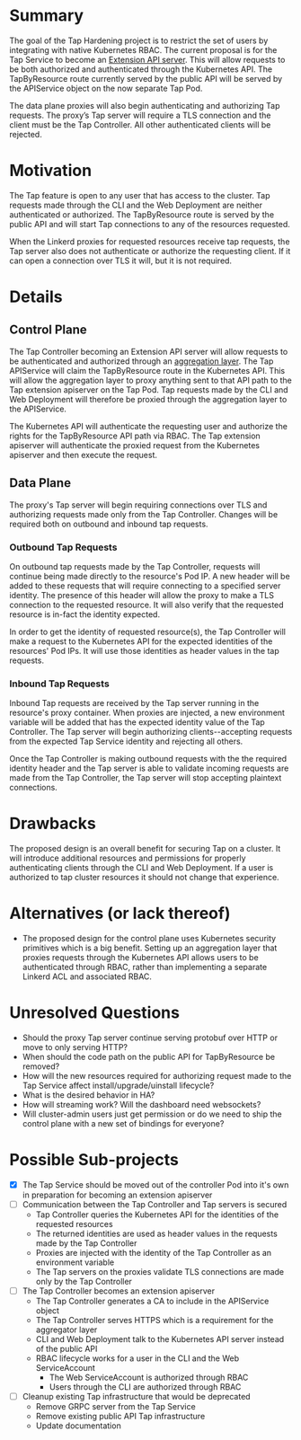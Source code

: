 # Summary

The goal of the Tap Hardening project is to restrict the set of users by
integrating with native Kubernetes RBAC. The current proposal is for the Tap
Service to become an [Extension API server](https://kubernetes.io/docs/tasks/access-kubernetes-api/setup-extension-api-server/). This will allow requests to be
both authorized and authenticated through the Kubernetes API. The TapByResource
route currently served by the public API will be served by the APIService object
on the now separate Tap Pod.

The data plane proxies will also begin authenticating and authorizing Tap
requests. The proxy’s Tap server will require a TLS connection and the client
must be the Tap Controller. All other authenticated clients will be rejected.

# Motivation

The Tap feature is open to any user that has access to the cluster. Tap requests
made through the CLI and the Web Deployment are neither authenticated or
authorized. The TapByResource route is served by the public API and will start
Tap connections to any of the resources requested.

When the Linkerd proxies for requested resources receive tap requests, the Tap
server also does not authenticate or authorize the requesting client. If it can
open a connection over TLS it will, but it is not required.

# Details

## Control Plane

The Tap Controller becoming an Extension API server will allow requests to be
authenticated and authorized through an [aggregation layer](https://kubernetes.io/docs/concepts/extend-kubernetes/api-extension/apiserver-aggregation/). The Tap APIService
will claim the TapByResource route in the Kubernetes API. This will allow the
aggregation layer to proxy anything sent to that API path to the Tap extension
apiserver on the Tap Pod. Tap requests made by the CLI and Web Deployment will
therefore be proxied through the aggregation layer to the APIService.

The Kubernetes API will authenticate the requesting user and authorize the
rights for the TapByResource API path via RBAC. The Tap extension apiserver will
authenticate the proxied request from the Kubernetes apiserver and then execute
the request.

## Data Plane

The proxy's Tap server will begin requiring connections over TLS and authorizing
requests made only from the Tap Controller. Changes will be required both on
outbound and inbound tap requests.

### Outbound Tap Requests

On outbound tap requests made by the Tap Controller, requests will continue
being made directly to the resource's Pod IP. A new header will be added to
these requests that will require connecting to a specified server identity. The
presence of this header will allow the proxy to make a TLS connection to the
requested resource. It will also verify that the requested resource is in-fact
the identity expected.

In order to get the identity of requested resource(s), the Tap Controller will
make a request to the Kubernetes API for the expected identities of the
resources' Pod IPs. It will use those identities as header values in the tap
requests.

### Inbound Tap Requests

Inbound Tap requests are received by the Tap server running in the resource's
proxy container. When proxies are injected, a new environment variable will be
added that has the expected identity value of the Tap Controller. The Tap server
will begin authorizing clients--accepting requests from the expected Tap Service
identity and rejecting all others.

Once the Tap Controller is making outbound requests with the the required
identity header and the Tap server is able to validate incoming requests are
made from the Tap Controller, the Tap server will stop accepting plaintext
connections.

# Drawbacks

The proposed design is an overall benefit for securing Tap on a cluster. It will
introduce additional resources and permissions for properly authenticating
clients through the CLI and Web Deployment. If a user is authorized to tap
cluster resources it should not change that experience.

# Alternatives (or lack thereof)

- The proposed design for the control plane uses Kubernetes security primitives
  which is a big benefit. Setting up an aggregation layer that proxies requests
  through the Kubernetes API allows users to be authenticated through RBAC,
  rather than implementing a separate Linkerd ACL and associated RBAC.

# Unresolved Questions

- Should the proxy Tap server continue serving protobuf over HTTP or move to
  only serving HTTP?
- When should the code path on the public API for TapByResource be removed?
- How will the new resources required for authorizing request made to the Tap
  Service affect install/upgrade/uinstall lifecycle?
- What is the desired behavior in HA?
- How will streaming work? Will the dashboard need websockets?
- Will cluster-admin users just get permission or do we need to ship the control
  plane with a new set of bindings for everyone?

# Possible Sub-projects

- [x] The Tap Service should be moved out of the controller Pod into it's own in
  preparation for becoming an extension apiserver
- [ ] Communication between the Tap Controller and Tap servers is secured
    * Tap Controller queries the Kubernetes API for the identities of the
      requested resources
    * The returned identities are used as header values in the requests made by
      the Tap Controller
    * Proxies are injected with the identity of the Tap Controller as an
      environment variable
    * The Tap servers on the proxies validate TLS connections are made only by
      the Tap Controller
- [ ] The Tap Controller becomes an extension apiserver
    * The Tap Controller generates a CA to include in the APIService object
    * The Tap Controller serves HTTPS which is a requirement for the aggregator
      layer
    * CLI and Web Deployment talk to the Kubernetes API server instead of the
      public API
    * RBAC lifecycle works for a user in the CLI and the Web ServiceAccount
        * The Web ServiceAccount is authorized through RBAC
        * Users through the CLI are authorized through RBAC
- [ ] Cleanup existing Tap infrastructure that would be deprecated
    * Remove GRPC server from the Tap Service
    * Remove existing public API Tap infrastructure
    * Update documentation
